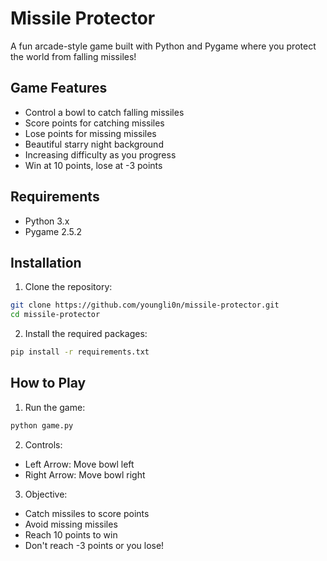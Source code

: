 # Missile Protector

A fun arcade-style game built with Python and Pygame where you protect the world from falling missiles!

## Game Features
- Control a bowl to catch falling missiles
- Score points for catching missiles
- Lose points for missing missiles
- Beautiful starry night background
- Increasing difficulty as you progress
- Win at 10 points, lose at -3 points

## Requirements
- Python 3.x
- Pygame 2.5.2

## Installation
1. Clone the repository:
```bash
git clone https://github.com/youngli0n/missile-protector.git
cd missile-protector
```

2. Install the required packages:
```bash
pip install -r requirements.txt
```

## How to Play
1. Run the game:
```bash
python game.py
```

2. Controls:
- Left Arrow: Move bowl left
- Right Arrow: Move bowl right

3. Objective:
- Catch missiles to score points
- Avoid missing missiles
- Reach 10 points to win
- Don't reach -3 points or you lose! 
